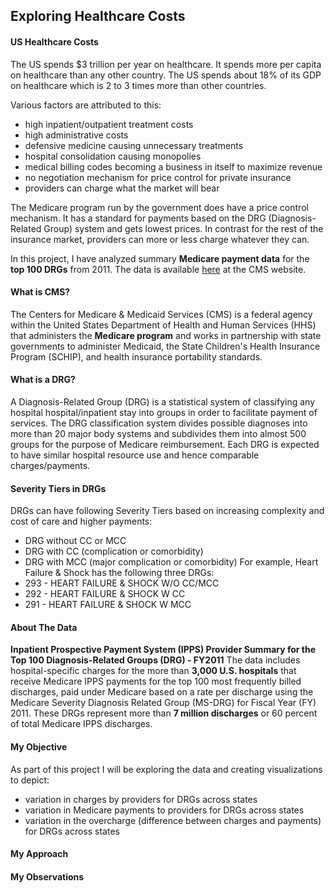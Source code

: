 Exploring Healthcare Costs
-----------------------
#### US Healthcare Costs
The US spends $3 trillion per year on healthcare. It spends more per capita on healthcare than any other country. The US spends about 18% of its GDP on healthcare which is 2 to 3 times more than other countries.

Various factors are attributed to this:
* high inpatient/outpatient treatment costs
* high administrative costs
* defensive medicine causing unnecessary treatments
* hospital consolidation causing monopolies
* medical billing codes becoming a business in itself to maximize revenue
* no negotiation mechanism for price control for private insurance
* providers can charge what the market will bear

The Medicare program run by the government does have a price control mechanism. It has a standard for payments based on the DRG (Diagnosis-Related Group) system and gets lowest prices. In contrast for the rest of the insurance market, providers can more or less charge whatever they can.

In this project, I have analyzed summary **Medicare payment data** for the **top 100 DRGs** from 2011. The data is available [here](https://data.cms.gov/Medicare-Inpatient/Inpatient-Prospective-Payment-System-IPPS-Provider/97k6-zzx3) at the CMS website.

#### What is CMS?
The Centers for Medicare & Medicaid Services (CMS) is a federal agency within the United States Department of Health and Human Services (HHS) that administers the **Medicare program** and works in partnership with state governments to administer Medicaid, the State Children's Health Insurance Program (SCHIP), and health insurance portability standards.

#### What is a DRG?
A Diagnosis-Related Group (DRG) is a statistical system of classifying any hospital hospital/inpatient stay into groups in order to facilitate payment of services. The DRG classification system divides possible diagnoses into more than 20 major body systems and subdivides them into almost 500 groups for the purpose of Medicare reimbursement. Each DRG is expected to have similar hospital resource use and hence comparable charges/payments.

#### Severity Tiers in DRGs
DRGs can have following Severity Tiers based on increasing complexity and cost of care and higher payments:
* DRG without CC or MCC
* DRG with CC (complication or comorbidity)
* DRG with MCC (major complication or comorbidity)
For example, Heart Failure & Shock has the following three DRGs:
* 293 - HEART FAILURE & SHOCK W/O CC/MCC
* 292 - HEART FAILURE & SHOCK W CC
* 291 - HEART FAILURE & SHOCK W MCC

#### About The Data
**Inpatient Prospective Payment System (IPPS) Provider Summary for the Top 100 Diagnosis-Related Groups (DRG) - FY2011**
The data includes hospital-specific charges for the more than **3,000 U.S. hospitals** that receive Medicare IPPS payments for the top 100 most frequently billed discharges, paid under Medicare based on a rate per discharge using the Medicare Severity Diagnosis Related Group (MS-DRG) for Fiscal Year (FY) 2011. These DRGs represent more than **7 million discharges** or 60 percent of total Medicare IPPS discharges.

#### My Objective
As part of this project I will be exploring the data and creating visualizations to depict:
* variation in charges by providers for DRGs across states
* variation in Medicare payments to providers for DRGs across states
* variation in the overcharge (difference between charges and payments) for DRGs across states

#### My Approach

#### My Observations
